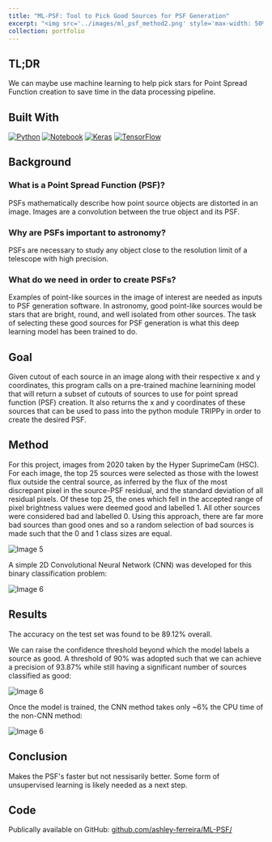 ```yaml
---
title: "ML-PSF: Tool to Pick Good Sources for PSF Generation"
excerpt: "<img src='../images/ml_psf_method2.png' style='max-width: 50%; display: inline-block;'>"
collection: portfolio
---
```


## TL;DR

We can maybe use machine learning to help pick stars for Point Spread Function creation to save time in the data processing pipeline. 

## Built With

[![Python][python]][python-url]
[![Notebook][notebook]][notebook-url] 
[![Keras][keras]][keras-url]
[![TensorFlow][tensorflow]][tensorflow-url]

[python]: https://img.shields.io/badge/Python-3776AB?style=for-the-badge&logo=python&logoColor=white
[python-url]: https://www.python.org/

[notebook]: https://img.shields.io/badge/Made%20with-Jupyter-orange?style=for-the-badge&logo=Jupyter
[notebook-url]: https://jupyter.org/

[keras]: https://img.shields.io/badge/Keras-%23D00000.svg?style=for-the-badge&logo=Keras&logoColor=white
[keras-url]: https://keras.io/

[tensorflow]: https://img.shields.io/badge/TensorFlow-%23FF6F00.svg?style=for-the-badge&logo=TensorFlow&logoColor=white
[tensorflow-url]: https://www.tensorflow.org/


## Background

### What is a Point Spread Function (PSF)?
PSFs mathematically describe how point source objects are distorted in an image. Images are a convolution between the true object and its PSF.

### Why are PSFs important to astronomy?
PSFs are necessary to study any object close to the resolution limit of a telescope with high precision.

### What do we need in order to create PSFs?
Examples of point-like sources in the image of interest are needed as inputs to PSF generation software. In astronomy, good point-like sources would be stars that are
bright, round, and well isolated from other sources. The task of selecting these good sources for PSF generation is
what this deep learning model has been trained to do. 

## Goal

Given cutout of each source in an image along with their respective x and y coordinates, this program calls on a pre-trained machine learnining model that will return a subset of cutouts of sources to use for point spread function (PSF) creation. It also returns the x and y coordinates of these sources that can be used to pass into the python module TRIPPy in order to create the desired PSF. 

## Method

For this project, images from 2020 taken by the Hyper SuprimeCam (HSC). For each image, the top 25 sources were selected as those with
the lowest flux outside the central source, as inferred by the flux
of the most discrepant pixel in the source-PSF residual, and the
standard deviation of all residual pixels.
Of these top 25, the ones which fell in the accepted range of
pixel brightness values were deemed good and labelled 1. All
other sources were considered bad and labelled 0.
Using this approach, there are far more bad sources than good
ones and so a random selection of bad sources is made such
that the 0 and 1 class sizes are equal.


<img src="../../images/ml_psf_method1.png" alt="Image 5" style="max-width: 90%; display: inline-block;">

A simple 2D Convolutional Neural Network (CNN) was developed for
this binary classification problem:

<img src="../../images/ml_psf_method2.png" alt="Image 6" style="max-width: 90%; display: inline-block;">

## Results

The accuracy on the test set was found to be 89.12% overall. 

We can raise the confidence threshold beyond which the model
labels a source as good. A threshold of 90% was adopted such that
we can achieve a precision of 93.87% while still having a significant
number of sources classified as good:

<img src="../../images/ml_psf_results1.png" alt="Image 6" style="max-width: 60%; display: inline-block;">

Once the model is trained, the CNN method takes only ~6% the
CPU time of the non-CNN method:

<img src="../../images/ml_psf_results2.png" alt="Image 6" style="max-width: 90%; display: inline-block;">


## Conclusion 

Makes the PSF's faster but not nessisarily better. Some form of unsupervised learning is likely needed as a next step.

## Code

Publically available on GitHub: [github.com/ashley-ferreira/ML-PSF/](https://github.com/ashley-ferreira/ML-PSF/)